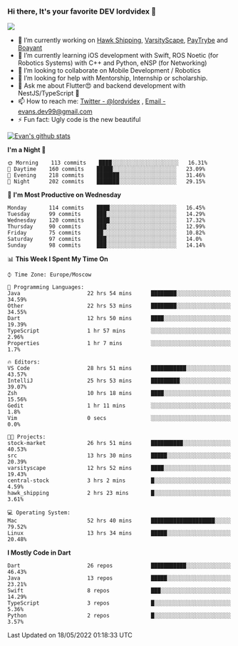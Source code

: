 ### Hi there, It's your favorite DEV lordvidex 👋
<img src="https://komarev.com/ghpvc/?username=lordvidex&label=Views&color=blue&style=plastic" />
<!--
**lordvidex/lordvidex** is a ✨ _special_ ✨ repository because its `README.md` (this file) appears on your GitHub profile.
Here are some ideas to get you started:
-->

- 🔭 I’m currently working on [Hawk Shipping](https://hawkshipping.com), [VarsityScape](https://varsityscape.com), [PayTrybe](https://www.paytrybe.com) and [Boayant](https://www.github.com/boayant-dev)
- 🌱 I’m currently learning iOS development with Swift, ROS Noetic (for Robotics Systems) with C++ and Python, eNSP (for Networking)
- 👯 I’m looking to collaborate on Mobile Development / Robotics
- 🤔 I’m looking for help with Mentorship, Internship or scholarship.
- 💬 Ask me about Flutter😍 and backend development with NestJS/TypeScript 🔮
- 📫 How to reach me: [Twitter - @lordvidex](https://twitter.com/lordvidex) , [Email - evans.dev99@gmail.com](mailto:evans.dev99@gmail.com?body=Hello%20Evans,)
- ⚡ Fun fact: Ugly code is the new beautiful 

<div>
<!-- <a href="https://github.com/lordvidex">
  <img src="https://github-readme-stats.vercel.app/api/top-langs/?username=lordvidex&theme=light" />
</a>    -->
<!-- [![Top Langs](https://github-readme-stats.vercel.app/api/top-langs/?username=lordvidex)](https://github.com/lordvidex/)  -->

<a href="https://github.com/lordvidex">
 <img src="https://github-readme-stats.vercel.app/api?username=lordvidex&show_icons=true&theme=light&line_height=27" alt="Evan's github stats"/>
</a>
</div>


<!--
  <a href="https://github.com/iampawan/FlutterExampleApps">
    <img align="center" src="https://github-readme-stats.vercel.app/api/pin/?username=iampawan&repo=FlutterExampleApps&theme=light" />

  </a>
  <a href="https://github.com/iampawan/VelocityX">
   <img align="center" src="https://github-readme-stats.vercel.app/api/pin/?username=iampawan&repo=VelocityX&theme=light" />
  </a>
-->
<!--START_SECTION:waka-->
**I'm a Night 🦉** 

```text
🌞 Morning    113 commits    ████░░░░░░░░░░░░░░░░░░░░░   16.31% 
🌆 Daytime    160 commits    █████░░░░░░░░░░░░░░░░░░░░   23.09% 
🌃 Evening    218 commits    ███████░░░░░░░░░░░░░░░░░░   31.46% 
🌙 Night      202 commits    ███████░░░░░░░░░░░░░░░░░░   29.15%

```
📅 **I'm Most Productive on Wednesday** 

```text
Monday       114 commits    ████░░░░░░░░░░░░░░░░░░░░░   16.45% 
Tuesday      99 commits     ███░░░░░░░░░░░░░░░░░░░░░░   14.29% 
Wednesday    120 commits    ████░░░░░░░░░░░░░░░░░░░░░   17.32% 
Thursday     90 commits     ███░░░░░░░░░░░░░░░░░░░░░░   12.99% 
Friday       75 commits     ██░░░░░░░░░░░░░░░░░░░░░░░   10.82% 
Saturday     97 commits     ███░░░░░░░░░░░░░░░░░░░░░░   14.0% 
Sunday       98 commits     ███░░░░░░░░░░░░░░░░░░░░░░   14.14%

```


📊 **This Week I Spent My Time On** 

```text
⌚︎ Time Zone: Europe/Moscow

💬 Programming Languages: 
Java                     22 hrs 54 mins      ████████░░░░░░░░░░░░░░░░░   34.59% 
Other                    22 hrs 53 mins      ████████░░░░░░░░░░░░░░░░░   34.55% 
Dart                     12 hrs 50 mins      ████░░░░░░░░░░░░░░░░░░░░░   19.39% 
TypeScript               1 hr 57 mins        ░░░░░░░░░░░░░░░░░░░░░░░░░   2.96% 
Properties               1 hr 7 mins         ░░░░░░░░░░░░░░░░░░░░░░░░░   1.7%

🔥 Editors: 
VS Code                  28 hrs 51 mins      ███████████░░░░░░░░░░░░░░   43.57% 
IntelliJ                 25 hrs 53 mins      █████████░░░░░░░░░░░░░░░░   39.07% 
Zsh                      10 hrs 18 mins      ████░░░░░░░░░░░░░░░░░░░░░   15.56% 
Gedit                    1 hr 11 mins        ░░░░░░░░░░░░░░░░░░░░░░░░░   1.8% 
Vim                      0 secs              ░░░░░░░░░░░░░░░░░░░░░░░░░   0.0%

🐱‍💻 Projects: 
stock-market             26 hrs 51 mins      ██████████░░░░░░░░░░░░░░░   40.53% 
src                      13 hrs 30 mins      █████░░░░░░░░░░░░░░░░░░░░   20.39% 
varsityscape             12 hrs 52 mins      ████░░░░░░░░░░░░░░░░░░░░░   19.43% 
central-stock            3 hrs 2 mins        █░░░░░░░░░░░░░░░░░░░░░░░░   4.59% 
hawk_shipping            2 hrs 23 mins       █░░░░░░░░░░░░░░░░░░░░░░░░   3.61%

💻 Operating System: 
Mac                      52 hrs 40 mins      ████████████████████░░░░░   79.52% 
Linux                    13 hrs 34 mins      █████░░░░░░░░░░░░░░░░░░░░   20.48%

```

**I Mostly Code in Dart** 

```text
Dart                     26 repos            ███████████░░░░░░░░░░░░░░   46.43% 
Java                     13 repos            █████░░░░░░░░░░░░░░░░░░░░   23.21% 
Swift                    8 repos             ███░░░░░░░░░░░░░░░░░░░░░░   14.29% 
TypeScript               3 repos             █░░░░░░░░░░░░░░░░░░░░░░░░   5.36% 
Python                   2 repos             █░░░░░░░░░░░░░░░░░░░░░░░░   3.57%

```



 Last Updated on 18/05/2022 01:18:33 UTC
<!--END_SECTION:waka-->
